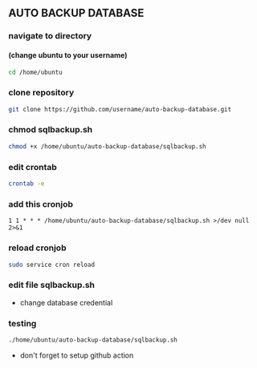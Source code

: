 ## AUTO BACKUP DATABASE

### navigate to directory

#### (change ubuntu to your username)
```bash
cd /home/ubuntu
```

### clone repository
```bash
git clone https://github.com/username/auto-backup-database.git
```

### chmod sqlbackup.sh
```bash
chmod +x /home/ubuntu/auto-backup-database/sqlbackup.sh
```

### edit crontab
```bash
crontab -e
```

### add this cronjob
```
1 1 * * * /home/ubuntu/auto-backup-database/sqlbackup.sh >/dev null 2>&1
```

### reload cronjob
```bash
sudo service cron reload
```


### edit file sqlbackup.sh
 - change database credential


### testing
```bash
./home/ubuntu/auto-backup-database/sqlbackup.sh
```


- don't forget to setup github action